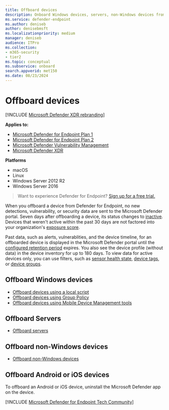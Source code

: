 ```yaml
---
title: Offboard devices
description: Onboard Windows devices, servers, non-Windows devices from the Microsoft Defender for Endpoint service
ms.service: defender-endpoint
ms.author: deniseb
author: denisebmsft
ms.localizationpriority: medium
manager: deniseb
audience: ITPro
ms.collection: 
- m365-security
- tier2
ms.topic: conceptual
ms.subservice: onboard
search.appverid: met150
ms.date: 08/23/2024
---
```


# Offboard devices

[!INCLUDE [Microsoft Defender XDR rebranding](../includes/microsoft-defender.md)]


**Applies to:**

- [Microsoft Defender for Endpoint Plan 1](microsoft-defender-endpoint.md)
- [Microsoft Defender for Endpoint Plan 2](microsoft-defender-endpoint.md)
- [Microsoft Defender Vulnerability Management](/defender-vulnerability-management/defender-vulnerability-management)
- [Microsoft Defender XDR](/defender-xdr)

**Platforms**
- macOS
- Linux
- Windows Server 2012 R2
- Windows Server 2016

> Want to experience Defender for Endpoint? [Sign up for a free trial.](https://go.microsoft.com/fwlink/p/?linkid=2225630&clcid=0x409&culture=en-us&country=us)

When you offboard a device from Defender for Endpoint, no new detections, vulnerability, or security data are sent to the Microsoft Defender portal. Seven days after offboarding a device, its status changes to [inactive](/defender-endpoint/fix-unhealthy-sensors#inactive-devices). Devices that weren't active within the past 30 days are not factored into your organization's [exposure score](/defender-vulnerability-management/tvm-exposure-score).

Past data, such as alerts, vulnerablities, and the device timeline, for an offboarded device is displayed in the Microsoft Defender portal until the [configured retention period](/defender-endpoint/data-storage-privacy#how-long-will-microsoft-store-my-data-what-is-microsofts-data-retention-policy) expires. You also see the device profile (without data) in the device inventory for up to 180 days. To view data for active devices only, you can use filters, such as [sensor health state](/defender-endpoint/machines-view-overview#use-filters-to-customize-the-device-inventory-views), [device tags](/defender-endpoint/machine-tags), or [device groups](/defender-endpoint/machine-groups).


## Offboard Windows devices

- [Offboard devices using a local script](configure-endpoints-script.md#offboard-devices-using-a-local-script)
- [Offboard devices using Group Policy](configure-endpoints-gp.md#offboard-devices-using-group-policy)
- [Offboard devices using Mobile Device Management tools](configure-endpoints-mdm.md#offboard-devices-using-mobile-device-management-tools)

## Offboard Servers

- [Offboard servers](configure-server-endpoints.md#offboard-windows-servers)

## Offboard non-Windows devices

- [Offboard non-Windows devices](configure-endpoints-non-windows.md#offboard-non-windows-devices)

## Offboard Android or iOS devices

To offboard an Android or iOS device, uninstall the Microsoft Defender app on the device.


[!INCLUDE [Microsoft Defender for Endpoint Tech Community](../includes/defender-mde-techcommunity.md)]


